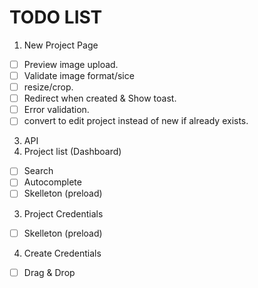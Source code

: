 # TODO LIST

1. New Project Page
- [ ] Preview image upload.
- [ ] Validate image format/sice
- [ ] resize/crop.
- [ ] Redirect when created & Show toast.
- [ ] Error validation.
- [ ] convert to edit project instead of new if already exists.
3. API
2. Project list (Dashboard)
- [ ] Search
- [ ] Autocomplete
- [ ] Skelleton (preload)
3. Project Credentials
- [ ] Skelleton (preload)
4. Create Credentials
- [ ] Drag & Drop 